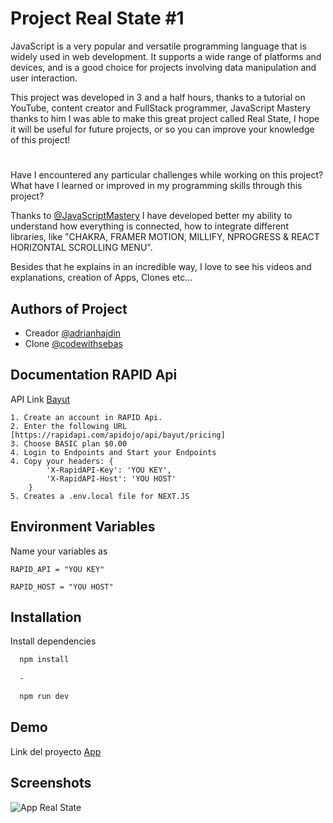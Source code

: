 
# Project Real State #1

JavaScript is a very popular and versatile programming language that is widely used in web development. It supports a wide range of platforms and devices, and is a good choice for projects involving data manipulation and user interaction.

This project was developed in 3 and a half hours, thanks to a tutorial on YouTube, content creator and FullStack programmer, JavaScript Mastery thanks to him I was able to make this great project called Real State, I hope it will be useful for future projects, or so you can improve your knowledge of this project!
#

Have I encountered any particular challenges while working on this project? What have I learned or improved in my programming skills through this project?

Thanks to [@JavaScriptMastery](https://www.youtube.com/@javascriptmastery) I have developed better my ability to understand how everything is connected, how to integrate different libraries, like "CHAKRA, FRAMER MOTION, MILLIFY, NPROGRESS & REACT HORIZONTAL SCROLLING MENU".

Besides that he explains in an incredible way, I love to see his videos and explanations, creation of Apps, Clones etc...


## Authors of Project

- Creador [@adrianhajdin](https://www.github.com/adrianhajdin)
- Clone [@codewithsebas](https://www.github.com/codewithsebas)


## Documentation RAPID Api

API Link [Bayut](https://rapidapi.com/apidojo/api/bayut/)

    1. Create an account in RAPID Api.
    2. Enter the following URL [https://rapidapi.com/apidojo/api/bayut/pricing]
    3. Choose BASIC plan $0.00 
    4. Login to Endpoints and Start your Endpoints
    4. Copy your headers: {
            'X-RapidAPI-Key': 'YOU KEY',
            'X-RapidAPI-Host': 'YOU HOST'
        }
    5. Creates a .env.local file for NEXT.JS
## Environment Variables

Name your variables as

`RAPID_API = "YOU KEY"`

`RAPID_HOST = "YOU HOST"`

## Installation

Install dependencies

```bash
  npm install
  
  -

  npm run dev
```
    
## Demo

Link del proyecto [App](https://project-real-state-beige.vercel.app/)


## Screenshots

![App Real State](https://res.cloudinary.com/dovavvnjx/image/upload/v1673320050/Captura_de_pantalla_2023-01-09_220535_dshabw.png)


